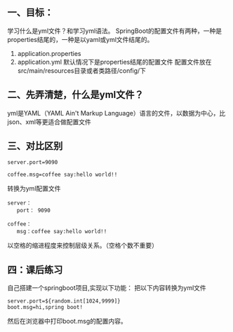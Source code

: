 
## 一、目标：
学习什么是yml文件？和学习yml语法。
SpringBoot的配置文件有两种，一种是properties结尾的，一种是以yaml或yml文件结尾的。
1.	application.properties
1.	application.yml
默认情况下是properties结尾的配置文件
配置文件放在src/main/resources目录或者类路径/config/下


## 二、先弄清楚，什么是yml文件？
yml是YAML（YAML Ain't Markup Language）语言的文件，以数据为中心，比json、xml等更适合做配置文件

## 三、对比区别
``` 
server.port=9090

coffee.msg=coffee say:hello world!!
```
转换为yml配置文件
``` 
server：
   port： 9090

coffee：
   msg：coffee say:hello world!!
```
以空格的缩进程度来控制层级关系。（空格个数不重要）


## 四：课后练习
自己搭建一个springboot项目,实现以下功能：
把以下内容转换为yml文件
``` 
server.port=${random.int[1024,9999]}
boot.msg=hi,spring boot!
```
然后在浏览器中打印boot.msg的配置内容。